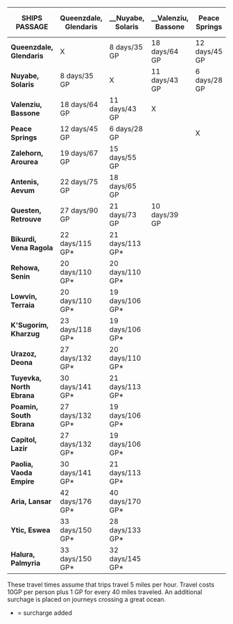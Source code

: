 | SHIPS PASSAGE             | **Queenzdale, Glendaris** | **__Nuyabe, Solaris**    | **__Valenziu, Bassone**    | **Peace Springs** | **Zalehorn, Arourea** | **Antenis, Aevum** | **Questen, Retrouve** | **Bikurdi, Vena Ragola** | **Rehowa, Senin** | **Lowvin, Terraia** | **K'Sugorim, Kharzug** | **Urazoz, Deona** | **Tuyevka, North Ebrana** | **Poamin, South Ebrana** | **Capitol, Lazir** | **Paolia, Vaoda Empire** | **Aria, Lansar** | **Ytic, Eswea** | **Halura, Palmyria** |
|---------------------------|---------------------------|---------------------|-----------------------|-------------------|-----------------------|--------------------|-----------------------|--------------------------|-------------------|---------------------|------------------------|-------------------|---------------------------|--------------------------|--------------------|--------------------------|------------------|-----------------|----------------------|
| **Queenzdale, Glendaris** |             X             |     8 days/35 GP    |     18 days/64 GP     |   12 days/45 GP   |     19 days/67 GP     |    22 days/75 GP   |     27 days/90 GP     |      22 days/115 GP*     |  20 days/110 GP*  |   20 days/110 GP*   |    23 days/118 GP*     |  27 days/132 GP*  |      30 days/141 GP*      |      27 days/132 GP*     |   27 days/132 GP*  |      30 days/141 GP*     |  42 days/176 GP* | 33 days/150 GP* |    33 days/150 GP*   |
| **Nuyabe, Solaris**       |        8 days/35 GP       |          X          |     11 days/43 GP     |    6 days/28 GP   |     15 days/55 GP     |    18 days/65 GP   |     21 days/73 GP     |      21 days/113 GP*     |  20 days/110 GP*  |   19 days/106 GP*   |     19 days/106 GP*    |  20 days/110 GP*  |      21 days/113 GP*      |      19 days/106 GP*     |   19 days/106 GP*  |      21 days/113 GP*     |  40 days/170 GP* | 28 days/133 GP* |    32 days/145 GP*   |
| **Valenziu, Bassone**     |       18 days/64 GP       |    11 days/43 GP    |           X           |                   |                       |                    |     10 days/39 GP     |                          |                   |                     |                        |                   |                           |                          |                    |                          |                  |                 |                      |
| **Peace Springs**         |       12 days/45 GP       |     6 days/28 GP    |                       |         X         |                       |                    |                       |                          |                   |                     |                        |                   |                           |                          |                    |                          |                  |                 |                      |
| **Zalehorn, Arourea**     |       19 days/67 GP       |    15 days/55 GP    |                       |                   |           X           |                    |                       |                          |                   |                     |                        |                   |                           |                          |                    |                          |                  |                 |                      |
| **Antenis, Aevum**        |       22 days/75 GP       |    18 days/65 GP    |                       |                   |                       |          X         |                       |                          |                   |                     |                        |                   |                           |                          |                    |                          |                  |                 |                      |
| **Questen, Retrouve**     |       27 days/90 GP       |    21 days/73 GP    |     10 days/39 GP     |                   |                       |                    |           X           |                          |                   |                     |                        |                   |                           |                          |                    |                          |                  |                 |                      |
| **Bikurdi, Vena Ragola**  |      22 days/115 GP*      |   21 days/113 GP*   |                       |                   |                       |                    |                       |             X            |                   |                     |                        |                   |                           |                          |                    |                          |                  |                 |                      |
| **Rehowa, Senin**         |      20 days/110 GP*      |   20 days/110 GP*   |                       |                   |                       |                    |                       |                          |         X         |                     |                        |                   |                           |                          |                    |                          |                  |                 |                      |
| **Lowvin, Terraia**       |      20 days/110 GP*      |   19 days/106 GP*   |                       |                   |                       |                    |                       |                          |                   |          X          |                        |                   |                           |                          |                    |                          |                  |                 |                      |
| **K'Sugorim, Kharzug**    |      23 days/118 GP*      |   19 days/106 GP*   |                       |                   |                       |                    |                       |                          |                   |                     |            X           |                   |                           |                          |                    |                          |                  |                 |                      |
| **Urazoz, Deona**         |      27 days/132 GP*      |   20 days/110 GP*   |                       |                   |                       |                    |                       |                          |                   |                     |                        |         X         |                           |                          |                    |                          |                  |                 |                      |
| **Tuyevka, North Ebrana** |      30 days/141 GP*      |   21 days/113 GP*   |                       |                   |                       |                    |                       |                          |                   |                     |                        |                   |             X             |                          |                    |                          |                  |                 |                      |
| **Poamin, South Ebrana**  |      27 days/132 GP*      |   19 days/106 GP*   |                       |                   |                       |                    |                       |                          |                   |                     |                        |                   |                           |             X            |                    |                          |                  |                 |                      |
| **Capitol, Lazir**        |      27 days/132 GP*      |   19 days/106 GP*   |                       |                   |                       |                    |                       |                          |                   |                     |                        |                   |                           |                          |          X         |                          |                  |                 |                      |
| **Paolia, Vaoda Empire**  |      30 days/141 GP*      |   21 days/113 GP*   |                       |                   |                       |                    |                       |                          |                   |                     |                        |                   |                           |                          |                    |             X            |                  |                 |                      |
| **Aria, Lansar**          |      42 days/176 GP*      |   40 days/170 GP*   |                       |                   |                       |                    |                       |                          |                   |                     |                        |                   |                           |                          |                    |                          |         X        |                 |                      |
| **Ytic, Eswea**           |      33 days/150 GP*      |   28 days/133 GP*   |                       |                   |                       |                    |                       |                          |                   |                     |                        |                   |                           |                          |                    |                          |                  |        X        |                      |
| **Halura, Palmyria**      |      33 days/150 GP*      |   32 days/145 GP*   |                       |                   |                       |                    |                       |                          |                   |                     |                        |                   |                           |                          |                    |                          |                  |                 |           X          |

These travel times assume that trips travel 5 miles per hour. Travel costs 10GP per person plus 1 GP for every 40 miles traveled. An additional surchage is placed on journeys crossing a great ocean.

* = surcharge added
